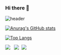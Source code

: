 ### Hi there 👋

<!--
**gimgiyeong052/gimgiyeong052** is a ✨ _special_ ✨ repository because its `README.md` (this file) appears on your GitHub profile.

Here are some ideas to get you started:

- 🔭 I’m currently working on ...
- 🌱 I’m currently learning ...
- 👯 I’m looking to collaborate on ...
- 🤔 I’m looking for help with ...
- 💬 Ask me about ...
- 📫 How to reach me: ...
- 😄 Pronouns: ...
- ⚡ Fun fact: ...
-->

![header](https://capsule-render.vercel.app/api?type=waving&height=180&text=Front-End%20개발자%20김기영&fontAlign=50&fontAlignY=40&color=gradient)

[![Anurag's GitHub stats](https://github-readme-stats.vercel.app/api?username=gyeongisung)](https://github.com/gyeongisung/github-readme-stats)

[![Top Langs](https://github-readme-stats.vercel.app/api/top-langs/?username=gyeongisung)](https://github.com/gyeongisung/github-readme-stats)

<img src="https://img.shields.io/badge/React-61DAFB?style=flat&logo=React&logoColor=white"/> &nbsp;&nbsp;<img src="https://img.shields.io/badge/JavaScript-F7DF1E?style=flat&logo=JavaScript&logoColor=white"/>&nbsp;&nbsp;<img src="https://img.shields.io/badge/HTML-E34F26?style=flat&logo=HTMLt&logoColor=white"/>
